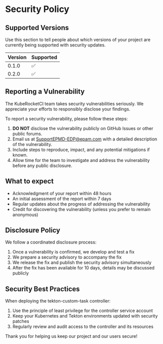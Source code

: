 # Security Policy

## Supported Versions

Use this section to tell people about which versions of your project are currently being supported with security updates.

| Version | Supported          |
| ------- | -------------------|
| 0.1.0   | :white_check_mark: |
| 0.2.0   | :white_check_mark: |

## Reporting a Vulnerability

The KubeRocketCI team takes security vulnerabilities seriously. We appreciate your efforts to responsibly disclose your findings.

To report a security vulnerability, please follow these steps:

1. **DO NOT** disclose the vulnerability publicly on GitHub Issues or other public forums.
2. Email us at <SupportEPMD-EDP@epam.com> with a detailed description of the vulnerability.
3. Include steps to reproduce, impact, and any potential mitigations if known.
4. Allow time for the team to investigate and address the vulnerability before any public disclosure.

## What to expect

- Acknowledgment of your report within 48 hours
- An initial assessment of the report within 7 days
- Regular updates about the progress of addressing the vulnerability
- Credit for discovering the vulnerability (unless you prefer to remain anonymous)

## Disclosure Policy

We follow a coordinated disclosure process:

1. Once a vulnerability is confirmed, we develop and test a fix
2. We prepare a security advisory to accompany the fix
3. We release the fix and publish the security advisory simultaneously
4. After the fix has been available for 10 days, details may be discussed publicly

## Security Best Practices

When deploying the tekton-custom-task controller:

1. Use the principle of least privilege for the controller service account
2. Keep your Kubernetes and Tekton environments updated with security patches
3. Regularly review and audit access to the controller and its resources

Thank you for helping us keep our project and our users secure!
